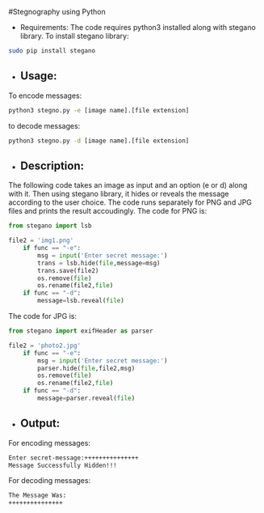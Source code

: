 #Stegnography using Python

* Requirements:
The code requires python3 installed along with stegano library.
To install stegano library:
 ```bash
 sudo pip install stegano
 ```
 
* ## Usage:
To encode messages:
```bash
python3 stegno.py -e [image name].[file extension]
```
to decode messages:
```bash
python3 stegno.py -d [image name].[file extension]
```

* ## Description:
The following code takes an image as input and an option (e or d) along with it.
Then using stegano library, it hides or reveals the message according to the user choice.
The code runs separately for PNG and JPG files and prints the result accoudingly.
The code for PNG is:

```python
from stegano import lsb

file2 = 'img1.png'
	if func == "-e":
		msg = input('Enter secret message:')
		trans = lsb.hide(file,message=msg)
		trans.save(file2)
		os.remove(file)
		os.rename(file2,file)
	if func == "-d":
		message=lsb.reveal(file)
```
The code for JPG is:

```python
from stegano import exifHeader as parser

file2 = 'photo2.jpg'
	if func == "-e":
		msg = input('Enter secret message:')
		parser.hide(file,file2,msg)
		os.remove(file)
		os.rename(file2,file)
	if func == "-d":
		message=parser.reveal(file)
```
* ## Output:
For encoding messages:
```bash
Enter secret-message:+++++++++++++++
Message Successfully Hidden!!!
```
For decoding messages:
```bash
The Message Was:
+++++++++++++++
```
